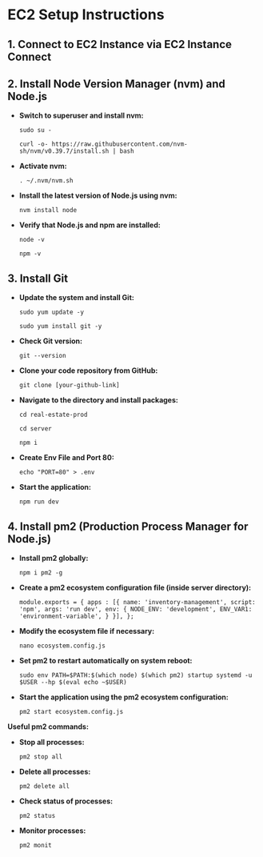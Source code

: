 # EC2 Setup Instructions

## 1. Connect to EC2 Instance via EC2 Instance Connect

## 2. Install Node Version Manager (nvm) and Node.js

- **Switch to superuser and install nvm:**

  ```
  sudo su -
  ```

  ```
  curl -o- https://raw.githubusercontent.com/nvm-sh/nvm/v0.39.7/install.sh | bash
  ```

- **Activate nvm:**

  ```
  . ~/.nvm/nvm.sh
  ```

- **Install the latest version of Node.js using nvm:**

  ```
  nvm install node
  ```

- **Verify that Node.js and npm are installed:**

  ```
  node -v
  ```

  ```
  npm -v
  ```

## 3. Install Git

- **Update the system and install Git:**

  ```
  sudo yum update -y
  ```

  ```
  sudo yum install git -y
  ```

- **Check Git version:**

  ```
  git --version
  ```

- **Clone your code repository from GitHub:**

  ```
  git clone [your-github-link]
  ```

- **Navigate to the directory and install packages:**

  ```
  cd real-estate-prod
  ```

  ```
  cd server
  ```

  ```
  npm i
  ```

- **Create Env File and Port 80:**

  ```
  echo "PORT=80" > .env
  ```

- **Start the application:**
  ```
  npm run dev
  ```

## 4. Install pm2 (Production Process Manager for Node.js)

- **Install pm2 globally:**

  ```
  npm i pm2 -g
  ```

- **Create a pm2 ecosystem configuration file (inside server directory):**

  ```
  module.exports = { apps : [{ name: 'inventory-management', script: 'npm', args: 'run dev', env: { NODE_ENV: 'development', ENV_VAR1: 'environment-variable', } }], };
  ```

- **Modify the ecosystem file if necessary:**

  ```
  nano ecosystem.config.js
  ```

- **Set pm2 to restart automatically on system reboot:**

  ```
  sudo env PATH=$PATH:$(which node) $(which pm2) startup systemd -u $USER --hp $(eval echo ~$USER)
  ```

- **Start the application using the pm2 ecosystem configuration:**

  ```
  pm2 start ecosystem.config.js
  ```

**Useful pm2 commands:**

- **Stop all processes:**

  ```
  pm2 stop all
  ```

- **Delete all processes:**

  ```
  pm2 delete all
  ```

- **Check status of processes:**

  ```
  pm2 status
  ```

- **Monitor processes:**
  ```
  pm2 monit
  ```
